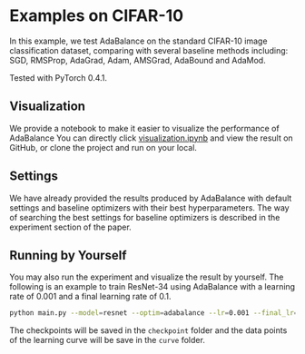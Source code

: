 # Examples on CIFAR-10

In this example, we test AdaBalance on the standard CIFAR-10 image classification dataset,
comparing with several baseline methods including: SGD, RMSProp, AdaGrad, Adam, AMSGrad, AdaBound and AdaMod.

Tested with PyTorch 0.4.1.

## Visualization

We provide a notebook to make it easier to visualize the performance of AdaBalance 
You can directly click [visualization.ipynb](./visualization.ipynb) and view the result on GitHub,
or clone the project and run on your local.

## Settings

We have already provided the results produced by AdaBalance with default settings and
baseline optimizers with their best hyperparameters.
The way of searching the best settings for baseline optimizers is described in the experiment
section of the paper.

## Running by Yourself

You may also run the experiment and visualize the result by yourself.
The following is an example to train ResNet-34 using AdaBalance with a learning rate of 0.001 and
a final learning rate of 0.1.

```bash
python main.py --model=resnet --optim=adabalance --lr=0.001 --final_lr=0.1
```

The checkpoints will be saved in the `checkpoint` folder and the data points of the learning curve
will be save in the `curve` folder.
